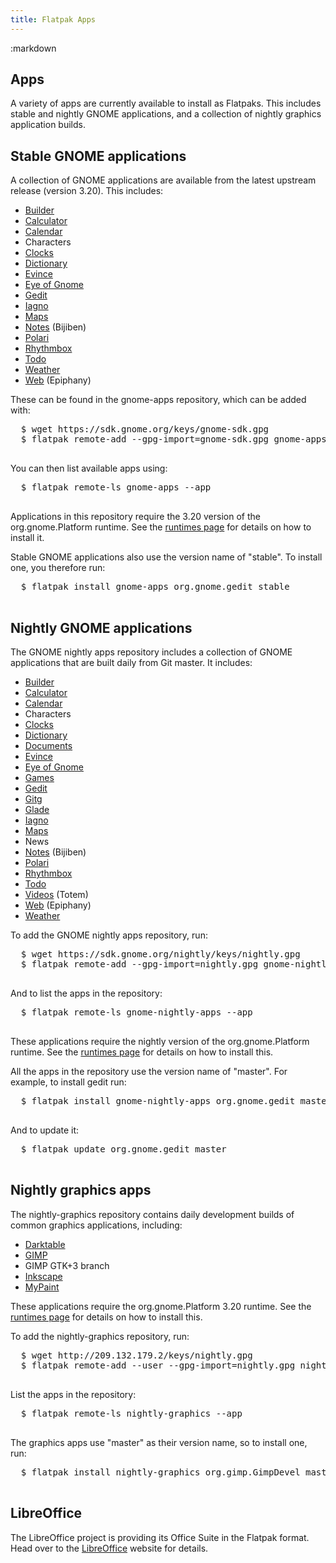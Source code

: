 ```yaml
---
title: Flatpak Apps
---
```

<section class=""><div class="container"><div class="row"><div class="col-lg-10 col-lg-offset-1">
:markdown

  # Apps

  A variety of apps are currently available to install as Flatpaks. This includes stable and nightly GNOME applications, and a collection of nightly graphics application builds.

  ## Stable GNOME applications

  A collection of GNOME applications are available from the latest upstream release (version 3.20). This includes:

  * [Builder](https://wiki.gnome.org/Apps/Builder)
  * [Calculator](https://wiki.gnome.org/Apps/Calculator)
  * [Calendar](https://wiki.gnome.org/Apps/Calendar)
  * Characters
  * [Clocks](https://wiki.gnome.org/Apps/Clocks)
  * [Dictionary](https://wiki.gnome.org/Apps/Dictionary)
  * [Evince](https://wiki.gnome.org/Apps/Evince)
  * [Eye of Gnome](https://wiki.gnome.org/Apps/EyeOfGnome)
  * [Gedit](https://wiki.gnome.org/Apps/Gedit)
  * [Iagno](https://wiki.gnome.org/Apps/Iagno)
  * [Maps](https://wiki.gnome.org/Apps/Maps)
  * [Notes](https://wiki.gnome.org/Apps/Bijiben) (Bijiben)
  * [Polari](https://wiki.gnome.org/Apps/Polari)
  * [Rhythmbox](https://wiki.gnome.org/Apps/Rhythmbox)
  * [Todo](https://wiki.gnome.org/Apps/Todo)
  * [Weather](https://wiki.gnome.org/Apps/Weather)
  * [Web](https://wiki.gnome.org/Apps/Epiphany) (Epiphany)

  These can be found in the gnome-apps repository, which can be added with:

  <pre>
  <span class="unselectable">$ </span>wget https://sdk.gnome.org/keys/gnome-sdk.gpg
  <span class="unselectable">$ </span>flatpak remote-add --gpg-import=gnome-sdk.gpg gnome-apps https://sdk.gnome.org/repo-apps/
  </pre>

  You can then list available apps using:

  <pre>
  <span class="unselectable">$ </span>flatpak remote-ls gnome-apps --app
  </pre>

  Applications in this repository require the 3.20 version of the org.gnome.Platform runtime. See the [runtimes page](runtimes.html) for details on how to install it.

  Stable GNOME applications also use the version name of "stable". To install one, you therefore run:

  <pre>
  <span class="unselectable">$ </span>flatpak install gnome-apps org.gnome.gedit stable
  </pre>

  ## Nightly GNOME applications

  The GNOME nightly apps repository includes a collection of GNOME applications that are built daily from Git master. It includes:

  * [Builder](https://wiki.gnome.org/Apps/Builder)
  * [Calculator](https://wiki.gnome.org/Apps/Calculator)
  * [Calendar](https://wiki.gnome.org/Apps/Calendar)
  * Characters
  * [Clocks](https://wiki.gnome.org/Apps/Clocks)
  * [Dictionary](https://wiki.gnome.org/Apps/Dictionary)
  * [Documents](https://wiki.gnome.org/Apps/Documents)
  * [Evince](https://wiki.gnome.org/Apps/Evince)
  * [Eye of Gnome](https://wiki.gnome.org/Apps/EyeOfGnome)
  * [Games](https://wiki.gnome.org/Apps/Games)
  * [Gedit](https://wiki.gnome.org/Apps/Gedit)
  * [Gitg](https://wiki.gnome.org/Apps/Gitg)
  * [Glade](https://wiki.gnome.org/Apps/Glade)
  * [Iagno](https://wiki.gnome.org/Apps/Iagno)
  * [Maps](https://wiki.gnome.org/Apps/Maps)
  * News
  * [Notes](https://wiki.gnome.org/Apps/Bijiben) (Bijiben)
  * [Polari](https://wiki.gnome.org/Apps/Polari)
  * [Rhythmbox](https://wiki.gnome.org/Apps/Rhythmbox)
  * [Todo](https://wiki.gnome.org/Apps/Todo)
  * [Videos](https://wiki.gnome.org/Apps/Totem) (Totem)
  * [Web](https://wiki.gnome.org/Apps/Epiphany) (Epiphany)
  * [Weather](https://wiki.gnome.org/Apps/Weather)

  To add the GNOME nightly apps repository, run:

  <pre>
  <span class="unselectable">$ </span>wget https://sdk.gnome.org/nightly/keys/nightly.gpg
  <span class="unselectable">$ </span>flatpak remote-add --gpg-import=nightly.gpg gnome-nightly-apps https://sdk.gnome.org/nightly/repo-apps/
  </pre>

  And to list the apps in the repository:

  <pre>
  <span class="unselectable">$ </span>flatpak remote-ls gnome-nightly-apps --app
  </pre>

  These applications require the nightly version of the org.gnome.Platform runtime. See the [runtimes page](runtimes.html) for details on how to install this.
  
  All the apps in the repository use the version name of "master". For example, to install gedit run:

  <pre>
  <span class="unselectable">$ </span>flatpak install gnome-nightly-apps org.gnome.gedit master
  </pre>

  And to update it:

  <pre>
  <span class="unselectable">$ </span>flatpak update org.gnome.gedit master
  </pre>

  ## Nightly graphics apps

  The nightly-graphics repository contains daily development builds of common graphics applications, including:

  * [Darktable](http://www.darktable.org/)
  * [GIMP](http://gimp.org)
  * GIMP GTK+3 branch
  * [Inkscape](http://inkscape.org)
  * [MyPaint](http://mypaint.org)

  These applications require the org.gnome.Platform 3.20 runtime. See the [runtimes page](runtimes.html) for details on how to install this.
  
  To add the nightly-graphics repository, run:

  <pre>
  <span class="unselectable">$ </span>wget http://209.132.179.2/keys/nightly.gpg
  <span class="unselectable">$ </span>flatpak remote-add --user --gpg-import=nightly.gpg nightly-graphics http://209.132.179.2/repo/
  </pre>

  List the apps in the repository:

  <pre>
  <span class="unselectable">$ </span>flatpak remote-ls nightly-graphics --app
  </pre>

  The graphics apps use "master" as their version name, so to install one, run:

  <pre>
  <span class="unselectable">$ </span>flatpak install nightly-graphics org.gimp.GimpDevel master
  </pre>

  ## LibreOffice

  The LibreOffice project is providing its Office Suite in the Flatpak format. Head over to the [LibreOffice](http://www.libreoffice.org/download/flatpak/) website for details.

</div></div></div></section>
